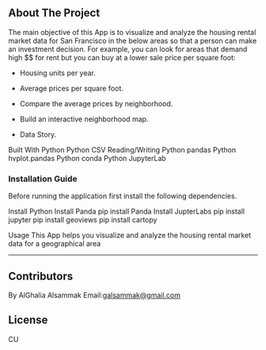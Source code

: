 ## About The Project

The main objective of this App is to visualize and analyze the housing rental market data for San Francisco in the below areas so that a person can make an investment decision. For example, you can look for areas that demand high $$ for rent but you can buy at a lower sale price per square foot:

- Housing units per year.

- Average prices per square foot.

- Compare the average prices by neighborhood.

- Build an interactive neighborhood map.

- Data Story.

Built With
Python
Python CSV Reading/Writing
Python pandas
Python hvplot.pandas
Python conda
Python JupyterLab


### Installation Guide
Before running the application first install the following dependencies.

Install Python
Install Panda
pip install Panda
Install JupterLabs
pip install jupyter
pip install geoviews
pip install cartopy


Usage
This App helps you visualize and analyze the housing rental market data for a geographical area

---
## Contributors
By AlGhalia Alsammak
Email:galsammak@gmail.com
## License
CU
